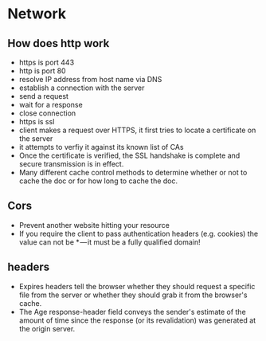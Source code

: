 # Network

## How does http work

- https is port 443
- http is port 80
- resolve IP address from host name via DNS
- establish a connection with the server
- send a request
- wait for a response
- close connection
- https is ssl
- client makes a request over HTTPS, it first tries to locate a certificate on the server
- it attempts to verfiy it against its known list of CAs
- Once the certificate is verified, the SSL handshake is complete and secure transmission is in effect.
- Many different cache control methods to determine whether or not to cache the doc or for how long to cache the doc.

## Cors

- Prevent another website hitting your resource
- If you require the client to pass authentication headers (e.g. cookies) the value can not be \* — it must be a fully qualified domain!

## headers

- Expires headers tell the browser whether they should request a specific file from the server or whether they should grab it from the browser's cache.
- The Age response-header field conveys the sender's estimate of the amount of time since the response (or its revalidation) was generated at the origin server.
